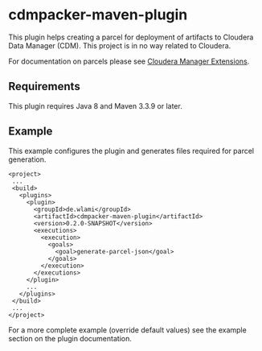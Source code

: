 # cdmpacker-maven-plugin
This plugin helps creating a parcel for deployment of artifacts to Cloudera Data Manager (CDM). This project is in no way related to Cloudera.

For documentation on parcels please see [Cloudera Manager Extensions](https://github.com/cloudera/cm_ext/wiki).

## Requirements
This plugin requires Java 8 and Maven 3.3.9 or later.

## Example
This example configures the plugin and generates files required for parcel generation.

    <project>
     ...
     <build>
       <plugins>
         <plugin>
           <groupId>de.wlami</groupId>
           <artifactId>cdmpacker-maven-plugin</artifactId>
           <version>0.2.0-SNAPSHOT</version>
           <executions>
             <execution>
               <goals>
                 <goal>generate-parcel-json</goal>
               </goals>
             </execution>
           </executions>
         </plugin>
         ...
       </plugins>
     </build>
     ...
    </project>
    
For a more complete example (override default values) see the example section on the plugin documentation. 